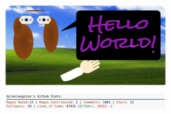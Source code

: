 <!-- 
Version 2.0.242
Built Sun Jun 29 2025 05:06:27 GMT+0000 (Coordinated Universal Time)
-->

<h1 align="center">
  <a href="https://github.com/dylanlangston/dylanlangston/tree/master/src" title="Click to View Source">
    <picture width="100%" alt="Dylan">
      <source media="(prefers-color-scheme: dark)" srcset="dylan-dark.svg?version=2.0.242">
      <img src="dylan-light.svg?version=2.0.242" alt="Dylan">
    </picture>
  </a>
</h1>

<div align="center">
  <picture width="100%" alt="Profile Info and Stats">
    <source media="(prefers-color-scheme: dark)" srcset="stats-dark.svg?version=2.0.242">
    <img src="stats-light.svg?version=2.0.242" alt="Profile Info and Stats">
  </picture>
</div>
